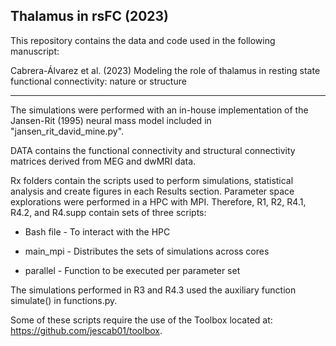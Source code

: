 ## Thalamus in rsFC (2023)

This repository contains the data and code used in the following manuscript:

Cabrera-Álvarez et al. (2023) Modeling the role of thalamus in resting state functional connectivity: nature or structure





----

The simulations were performed with an in-house implementation of the Jansen-Rit (1995) neural mass model included in "jansen_rit_david_mine.py".

DATA contains the functional connectivity and structural connectivity matrices derived from MEG and dwMRI data.



Rx folders contain the scripts used to perform simulations, statistical analysis and create figures in each Results section. Parameter space explorations were performed in a HPC with MPI. Therefore, R1, R2, R4.1, R4.2, and R4.supp contain sets of three scripts: 

- Bash file - To interact with the HPC

- main_mpi - Distributes the sets of simulations across cores

- parallel - Function to be executed per parameter set



The simulations performed in R3 and R4.3 used the auxiliary function simulate() in functions.py.



Some of these scripts require the use of the Toolbox located at: https://github.com/jescab01/toolbox.
